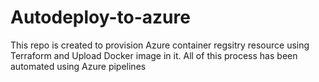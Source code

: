 # Autodeploy-to-azure
This repo is created to provision Azure container regsitry resource using Terraform and Upload Docker image in it. All of this process has been automated using Azure pipelines
